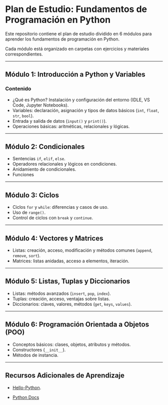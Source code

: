# Plan de Estudio: Fundamentos de Programación en Python

Este repositorio contiene el plan de estudio dividido en 6 módulos para aprender los fundamentos de programación en Python. 

Cada módulo está organizado en carpetas con ejercicios y materiales correspondientes.

---

## **Módulo 1: Introducción a Python y Variables**

### Contenido
- ¿Qué es Python? Instalación y configuración del entorno (IDLE, VS Code, Jupyter Notebooks).
- Variables: declaración, asignación y tipos de datos básicos (`int`, `float`, `str`, `bool`).
- Entrada y salida de datos (`input()` y `print()`).
- Operaciones básicas: aritméticas, relacionales y lógicas.

---

## **Módulo 2: Condicionales**

- Sentencias `if`, `elif`, `else`.
- Operadores relacionales y lógicos en condiciones.
- Anidamiento de condicionales.
- Funciones

---

## **Módulo 3: Ciclos**

- Ciclos `for` y `while`: diferencias y casos de uso.
- Uso de `range()`.
- Control de ciclos con `break` y `continue`.
  
---

## **Módulo 4: Vectores y Matrices**

- Listas: creación, acceso, modificación y métodos comunes (`append`, `remove`, `sort`).
- Matrices: listas anidadas, acceso a elementos, iteración.

---

## **Módulo 5: Listas, Tuplas y Diccionarios**

- Listas: métodos avanzados (`insert`, `pop`, `index`).
- Tuplas: creación, acceso, ventajas sobre listas.
- Diccionarios: claves, valores, métodos (`get`, `keys`, `values`).

---

## **Módulo 6: Programación Orientada a Objetos (POO)**

- Conceptos básicos: clases, objetos, atributos y métodos.
- Constructores (`__init__`).
- Métodos de instancia.
---

## Recursos Adicionales de Aprendizaje

- [Hello-Python](https://github.com/mouredev/Hello-Python).

- [Python Docs](https://docs.python.org/es/3.13/tutorial/index.html)
